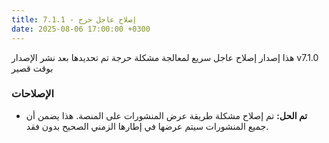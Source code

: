 ```yaml
---
title: 7.1.1 - إصلاح عاجل حرج
date: 2025-08-06 17:00:00 +0300
---
```


هذا إصدار إصلاح عاجل سريع لمعالجة مشكلة حرجة تم تحديدها بعد نشر الإصدار v7.1.0 بوقت قصير

### الإصلاحات

*   **تم الحل:** تم إصلاح مشكلة طريقة عرض المنشورات على المنصة. هذا يضمن أن جميع المنشورات سيتم عرضها في إطارها الزمني الصحيح بدون فقد.
